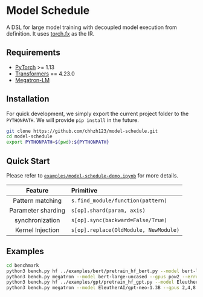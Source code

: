 # Model Schedule

A DSL for large model training with decoupled model execution from definition. It uses [torch.fx](https://pytorch.org/docs/stable/fx.html) as the IR.


## Requirements
* [PyTorch](https://pytorch.org/) >= 1.13
* [Transformers](https://github.com/huggingface/transformers) == 4.23.0
* [Megatron-LM](https://github.com/NVIDIA/Megatron-LM)


## Installation
For quick development, we simply export the current project folder to the `PYTHONPATH`. We will provide `pip install` in the future.

```bash
git clone https://github.com/chhzh123/model-schedule.git
cd model-schedule
export PYTHONPATH=$(pwd):${PYTHONPATH}
```


## Quick Start
Please refer to [`examples/model-schedule-demo.ipynb`](examples/model-schedule-demo.ipynb) for more details.

| Feature | Primitive |
| :--: | :-- |
| Pattern matching | `s.find_module/function(pattern)` |
| Parameter sharding | `s[op].shard(param, axis)` |
| synchronization | `s[op].sync(backward=False/True)` |
| Kernel Injection | `s[op].replace(OldModule, NewModule)` |


## Examples
```bash
cd benchmark
python3 bench.py hf ../examples/bert/pretrain_hf_bert.py --model bert-large-uncased --gpus pow2 --error-stop
python3 bench.py megatron --model bert-large-uncased --gpus pow2 --error-stop
python3 bench.py hf ../examples/gpt/pretrain_hf_gpt.py --model EleutherAI/gpt-neo-1.3B --gpus 2,4,8 --seq-len 1024 --batch-size "n//2" --error-stop
python3 bench.py megatron --model EleutherAI/gpt-neo-1.3B --gpus 2,4,8 --seq-len 1024 --batch-size "n//2" --error-stop --disable-fuse-kernels
```
